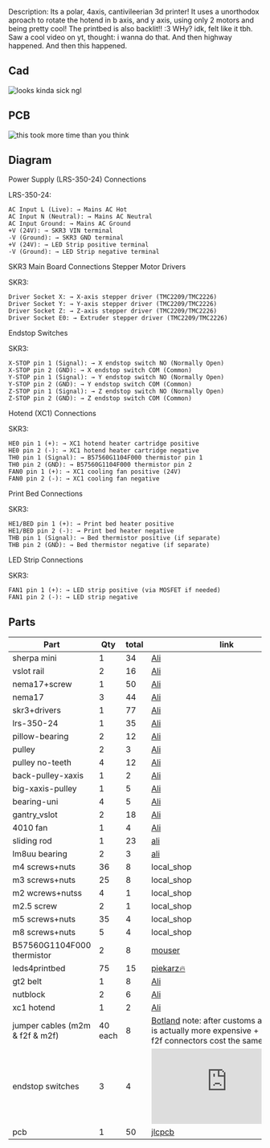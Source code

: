 Description: Its a polar, 4axis, cantivileerian 3d printer! It uses a unorthodox aproach to rotate the hotend in b axis, and y axis, using only 2 motors and being pretty cool! The printbed is also backlit!! :3
WHy? idk, felt like it tbh. Saw a cool video on yt, thought: i wanna do that. And then highway happened. And then this happened.

## Cad 
![looks kinda sick ngl](https://hc-cdn.hel1.your-objectstorage.com/s/v3/92f0838f625e418168fee1eab7b1775033f23e40_image.png)

## PCB
![this took more time than you think](https://hc-cdn.hel1.your-objectstorage.com/s/v3/0c06b2732530efd255b6a5e69aeb491063b424a8_image.png)

## Diagram

Power Supply (LRS-350-24) Connections

LRS-350-24:

    AC Input L (Live): → Mains AC Hot
    AC Input N (Neutral): → Mains AC Neutral
    AC Input Ground: → Mains AC Ground
    +V (24V): → SKR3 VIN terminal
    -V (Ground): → SKR3 GND terminal
    +V (24V): → LED Strip positive terminal
    -V (Ground): → LED Strip negative terminal

SKR3 Main Board Connections
Stepper Motor Drivers

SKR3:

    Driver Socket X: → X-axis stepper driver (TMC2209/TMC2226)
    Driver Socket Y: → Y-axis stepper driver (TMC2209/TMC2226)
    Driver Socket Z: → Z-axis stepper driver (TMC2209/TMC2226)
    Driver Socket E0: → Extruder stepper driver (TMC2209/TMC2226)

Endstop Switches

SKR3:

    X-STOP pin 1 (Signal): → X endstop switch NO (Normally Open)
    X-STOP pin 2 (GND): → X endstop switch COM (Common)
    Y-STOP pin 1 (Signal): → Y endstop switch NO (Normally Open)
    Y-STOP pin 2 (GND): → Y endstop switch COM (Common)
    Z-STOP pin 1 (Signal): → Z endstop switch NO (Normally Open)
    Z-STOP pin 2 (GND): → Z endstop switch COM (Common)

Hotend (XC1) Connections

SKR3:

    HE0 pin 1 (+): → XC1 hotend heater cartridge positive
    HE0 pin 2 (-): → XC1 hotend heater cartridge negative
    TH0 pin 1 (Signal): → B57560G1104F000 thermistor pin 1
    TH0 pin 2 (GND): → B57560G1104F000 thermistor pin 2
    FAN0 pin 1 (+): → XC1 cooling fan positive (24V)
    FAN0 pin 2 (-): → XC1 cooling fan negative

Print Bed Connections

SKR3:

    HE1/BED pin 1 (+): → Print bed heater positive
    HE1/BED pin 2 (-): → Print bed heater negative
    THB pin 1 (Signal): → Bed thermistor positive (if separate)
    THB pin 2 (GND): → Bed thermistor negative (if separate)

LED Strip Connections

SKR3:

    FAN1 pin 1 (+): → LED strip positive (via MOSFET if needed)
    FAN1 pin 2 (-): → LED strip negative



## Parts

| Part | Qty | total | link |
| ---- | --- | ----- | ---- |
| sherpa mini | 1 | 34 | [Ali](https://pl.aliexpress.com/item/1005002487727392.html) |
| vslot rail | 2 | 16 | [Ali](https://pl.aliexpress.com/i/1005003311298946.html?gatewayAdapt=glo2pol)
| nema17+screw | 1 | 50 | [Ali](https://www.aliexpress.us/item/1005005575285492.html?mp=1&gatewayAdapt=glo2usa)
| nema17 | 3 | 44 | [Ali](https://www.aliexpress.us/item/1005007721263858.html?algo_exp_id=2c44caf6-5f1d-4c0f-b662-e554663c4572-0&pdp_ext_f=%7B%22order%22%3A%2224%22%2C%22eval%22%3A%221%22%7D&pdp_npi=4%40dis!USD!14.67!14.67!!!14.67!14.67!%40211b653717531339946814128ed723!12000041973125480!sea!PL!6049391261!X&curPageLogUid=ditWgogbyW23&utparam-url=scene%3Asearch%7Cquery_from%3A)
| skr3+drivers | 1 | 77 | [Ali](https://www.aliexpress.com/item/1005007540045155.html?algo_exp_id=db2c2344-aa37-43bd-b1af-e7c3de7a9108-0&pdp_ext_f=%7B%22order%22%3A%22145%22%2C%22eval%22%3A%221%22%2C%22orig_sl_item_id%22%3A%221005007540045155%22%2C%22orig_item_id%22%3A%221005006043539516%22%7D&pdp_npi=4%40dis!USD!68.46!76.98!!!489.02!549.81!%40211b804117531342587678427e9c93!12000041211841733!sea!PL!6049391261!X&curPageLogUid=EAQ1yuQyuRXg&utparam-url=scene%3Asearch%7Cquery_from%3A)
| lrs-350-24 | 1 | 35 | [Ali](https://www.aliexpress.com/item/1005006104414563.html?algo_exp_id=ed786665-9417-44ed-91e2-d2bbe9810003-0&pdp_ext_f=%7B%22order%22%3A%22145%22%2C%22eval%22%3A%221%22%7D&pdp_npi=4%40dis!USD!35.47!35.47!!!253.36!253.36!%40211b628117531347833686697e80ff!12000035765142564!sea!PL!6049391261!X&curPageLogUid=mk6m5iFwq7MV&utparam-url=scene%3Asearch%7Cquery_from%3A)
| pillow-bearing | 2 | 12 | [Ali](https://pl.aliexpress.com/item/1005008115694493.html?aem_p4p_detail=202507081114222547105643252920009348574&algo_exp_id=7769a70f-dea9-412a-9511-ebeb2c50ad36-0&pdp_ext_f=%7B%22order%22%3A%22-1%22%2C%22eval%22%3A%221%22%7D&pdp_npi=4%40dis!PLN!43.90!22.39!!!84.80!43.25!%402103985c17519984621601810e1f54!12000043851029398!sea!PL!0!ABX&curPageLogUid=DwaALHE42JiJ&utparam-url=scene%3Asearch%7Cquery_from%3A&search_p4p_id=202507081114222547105643252920009348574_1)
| pulley | 2 | 3 | [Ali](https://www.aliexpress.us/item/1005004314084512.html?pdp_npi=4%40dis!USD!US%20%241.33!US%20%241.13!!!1.33!1.13!%402101585f17218179467507717e6f09!12000034179345936!sh!HK!3408833611!X&gatewayAdapt=glo2usa%5D)
| pulley no-teeth | 4 | 12 | [Ali](https://www.aliexpress.us/item/1005004314084512.html?pdp_npi=4%40dis!USD!US%20%241.33!US%20%241.13!!!1.33!1.13!%402101585f17218179467507717e6f09!12000034179345936!sh!HK!3408833611!X&gatewayAdapt=glo2usa%5D)
| back-pulley-xaxis | 1 | 2 | [Ali](https://www.aliexpress.us/item/32817328238.html?algo_exp_id=2e5559f6-0e2b-4699-af66-2900a6241a77-0&pdp_npi=4%40dis!USD!0.83!0.80!!!0.83!0.80!%402141069c17218103868312197ecd23!12000030774036536!sea!HK!3408833611!&curPageLogUid=WzjkJAxiIMiS&utparam-url=scene%3Asearch%7Cquery_from%3A)
| big-xaxis-pulley | 1 | 5 | [Ali](https://www.fallshaw.com.au/products/SPBRGQ6004X20)
| bearing-uni | 4 | 5 | [Ali](https://modelemax.pl/en/bearings/19394-ball-bearing-8-24-8mm-628zz)
| gantry_vslot | 2 | 18 | [Ali](https://pl.aliexpress.com/item/4000252044823.html?gatewayAdapt=glo2pol)
| 4010 fan | 1 | 4 | [Ali](https://pl.aliexpress.com/item/1005003462239029.html?aem_p4p_detail=202507211504023798993448239120006157034&algo_exp_id=70593ec9-93e4-496f-9f99-32fa072602fd-1&pdp_ext_f=%7B%22order%22%3A%22406%22%2C%22eval%22%3A%221%22%7D&pdp_npi=4%40dis!USD!3.11!3.11!!!3.11!3.11!%402101d9ef17531354426868570e953a!12000032185228739!sea!PL!6049391261!X&curPageLogUid=K5zZeirITV9z&utparam-url=scene%3Asearch%7Cquery_from%3A&search_p4p_id=202507211504023798993448239120006157034_2)
| sliding rod | 1 | 23 | [ali](https://pl.aliexpress.com/item/1005006293171727.html?aem_p4p_detail=202507311723285856898193446300001240080&algo_exp_id=ada9f015-4615-4818-b9c0-808a02b69883-0&pdp_ext_f=%7B%22order%22%3A%223284%22%2C%22eval%22%3A%221%22%7D&pdp_npi=4%40dis!USD!0.98!0.98!!!0.98!0.98!%402103891017540078085294971eadc0!12000036638889760!sea!PL!6049391261!X&curPageLogUid=w5frZXLep9fc&utparam-url=scene%3Asearch%7Cquery_from%3A&search_p4p_id=202507311723285856898193446300001240080_1)
| lm8uu bearing | 2 | 3 | [ali](https://pl.aliexpress.com/item/1005007070280422.html?algo_exp_id=2b87c25e-3c10-4f6d-b47d-1b26296c8bf4-2&pdp_ext_f=%7B%22order%22%3A%22348%22%2C%22eval%22%3A%221%22%7D&pdp_npi=4%40dis!USD!2.99!2.99!!!21.37!21.37!%4021038df617540078206205146e0ed2!12000039307639550!sea!PL!6049391261!X&curPageLogUid=f3G75FMtuKwk&utparam-url=scene%3Asearch%7Cquery_from%3A)
| m4 screws+nuts | 36 | 8 | local_shop
| m3 screws+nuts | 25 | 8 | local_shop
| m2 wcrews+nutss | 4 | 1 | local_shop
| m2.5 screw | 2 | 1 | local_shop
| m5 screws+nuts | 35 | 4 | local_shop
| m8 screws+nuts | 5 | 4 | local_shop
| B57560G1104F000 thermistor | 2 | 8 | [mouser](https://eu.mouser.com/ProductDetail/EPCOS-TDK/B57560G1104F000?qs=%2FsLciWRBLmAyaJsNOAuWiw%3D%3D)
| leds4printbed | 75 | 15 | [piekarz🔥](https://www.piekarz.pl/37911-dioda-led-worldsemi-ws2812b-v4/)
| gt2 belt | 1 | 8 | [Ali](https://www.aliexpress.us/item/10000115962505.html?algo_exp_id=3e07768a-d464-400f-8013-e23772bbed3e-1&pdp_ext_f=%7B%22order%22%3A%2231%22%2C%22eval%22%3A%221%22%7D&pdp_npi=4%40dis!USD!11.41!11.41!!!11.41!11.41!%402101c5bf17531364982723715eb8ce!12000025023391194!sea!PL!6049391261!X&curPageLogUid=kVrNqzgCRbOD&utparam-url=scene%3Asearch%7Cquery_from%3A)
| nutblock | 2 | 6 | [Ali](https://pl.aliexpress.com/item/1005004033091930.html?aem_p4p_detail=2025072115104714766776210775120006156124&algo_exp_id=6acb0970-a436-473f-83ce-022215f6bc8f-5&pdp_ext_f=%7B%22order%22%3A%2230%22%2C%22eval%22%3A%221%22%7D&pdp_npi=4%40dis!USD!2.58!2.58!!!18.45!18.45!%402103247417531358475558797efead!12000027807086483!sea!PL!6049391261!X&curPageLogUid=3HUxqKNu2SHZ&utparam-url=scene%3Asearch%7Cquery_from%3A&search_p4p_id=2025072115104714766776210775120006156124_6) 
| xc1 hotend | 1 | 2 | [Ali](https://pl.aliexpress.com/item/1005007319888761.html)
| jumper cables (m2m & f2f & m2f) | 40 each | 8 | [Botland](https://botland.com.pl/przewody-polaczeniowe-zensko-meskie/19621-zestaw-przewodow-polaczeniowych-justpi-zensko-meskie-20cm-40szt-5903351243025.html) note: after customs aliexpress is actually more expensive + m2m and f2f connectors cost the same - ~2.5$)
| endstop switches | 3 | 4 | ![ali](https://pl.aliexpress.com/item/1005008640444653.html?aem_p4p_detail=202507301707192219225324436200002745373&algo_exp_id=9b59729d-3d9c-4253-85cd-cfaa75983ca0-1&pdp_ext_f=%7B%22order%22%3A%2221%22%2C%22eval%22%3A%221%22%7D&pdp_npi=4%40dis!USD!3.83!3.83!!!27.34!27.34!%402101ec1f17539204388924775e059e!12000046058656660!sea!PL!6049391261!X&curPageLogUid=3gTfpksfMGAi&utparam-url=scene%3Asearch%7Cquery_from%3A&search_p4p_id=202507301707192219225324436200002745373_2#nav-specification)  
| pcb | 1 | 50 | [jlcpcb](https://jlcpcb.com/)
